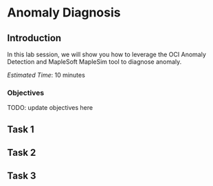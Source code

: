 # Anomaly Diagnosis

## Introduction
In this lab session, we will show you how to leverage the OCI Anomaly Detection and MapleSoft MapleSim tool to diagnose anomaly. 

*Estimated Time*: 10 minutes

### Objectives
TODO: update objectives here

## Task 1



## Task 2




## Task 3